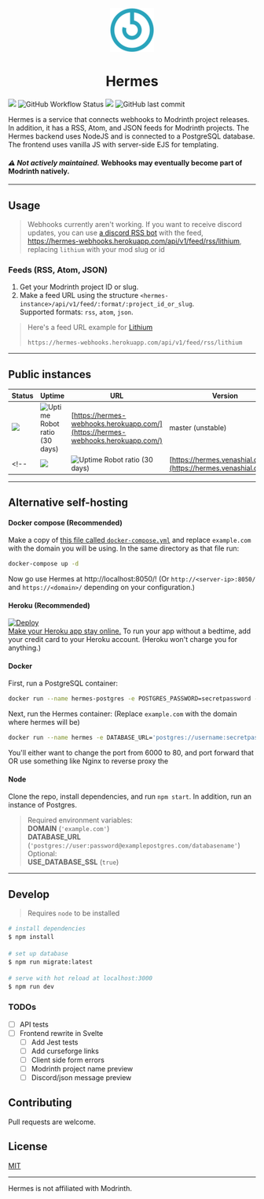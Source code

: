 <p align="center">
  <img src="static/images/logo/icon.svg" width="90" title="Logo">
</p>
<h1 align="center">Hermes</h1>

![](https://img.shields.io/github/package-json/v/venashial/hermes?style=for-the-badge) ![GitHub Workflow Status](https://img.shields.io/github/workflow/status/venashial/hermes/docker-build?style=for-the-badge) ![](https://img.shields.io/github/license/venashial/hermes?style=for-the-badge&) ![GitHub last commit](https://img.shields.io/github/last-commit/venashial/hermes?style=for-the-badge)

Hermes is a service that connects webhooks to Modrinth project releases. In addition, it has a RSS, Atom, and JSON feeds for Modrinth projects. The Hermes backend uses NodeJS and is connected to a PostgreSQL database. The frontend uses vanilla JS with server-side EJS for templating.

#### *⚠️ Not actively maintained.* Webhooks may eventually become part of Modrinth natively.

----

## Usage

> Webhooks currently aren't working. If you want to receive discord updates, you can use [a discord RSS bot](https://monitorss.xyz/) with the feed, https://hermes-webhooks.herokuapp.com/api/v1/feed/rss/lithium, replacing `lithium` with your mod slug or id

<!-- ### Webhooks
1. Get a webhook URL from an app like Discord.
2. Get one or multiple Modrinth project IDs.
3. Enter both on a public instance listed below or on your own local instance. -->

### Feeds (RSS, Atom, JSON)
1. Get your Modrinth project ID or slug.
2. Make a feed URL using the structure `<hermes-instance>/api/v1/feed/:format/:project_id_or_slug`.<br />
Supported formats: `rss`, `atom`, `json`.

> Here's a feed URL example for [Lithium](https://modrinth.com/mod/lithium)
> ```
> https://hermes-webhooks.herokuapp.com/api/v1/feed/rss/lithium
> ```

----

## Public instances
| Status | Uptime | URL | Version |
| --- | --- | --- | --- |
| ![](https://img.shields.io/website?style=for-the-badge&url=https%3A%2F%2Fhermes-webhooks.herokuapp.com%2F) | ![Uptime Robot ratio (30 days)](https://img.shields.io/uptimerobot/ratio/m788561541-bbab44bed8072f1b9ee7b9fe?style=for-the-badge) | [https://hermes-webhooks.herokuapp.com/](https://hermes-webhooks.herokuapp.com/) | master (unstable) |
<!-- | ![](https://img.shields.io/website?style=for-the-badge&url=https%3A%2F%2Fhermes.venashial.design%2F) | ![Uptime Robot ratio (30 days)](https://img.shields.io/uptimerobot/ratio/m788565267-e225bb8404dc18a09118f076?style=for-the-badge) | [https://hermes.venashial.design/](https://hermes.venashial.design/) | latest (stable) | -->

----
## Alternative self-hosting
#### Docker compose (Recommended)
Make a copy of [this file called `docker-compose.yml`](./examples/docker-compose.yml) and replace `example.com` with the domain you will be using. In the same directory as that file run:
```bash
docker-compose up -d
```
Now go use Hermes at http://localhost:8050/! (Or `http://<server-ip>:8050/` and `https://<domain>/` depending on your configuration.)

#### Heroku (Recommended)
[![Deploy](https://www.herokucdn.com/deploy/button.svg)](https://heroku.com/deploy) <br />
[Make your Heroku app stay online.](https://kaffeine.herokuapp.com) To run your app without a bedtime, add your credit card to your Heroku account. (Heroku won't charge you for anything.)

#### Docker
First, run a PostgreSQL container:
```bash
docker run --name hermes-postgres -e POSTGRES_PASSWORD=secretpassword -e POSTGRES_USER=username -e POSTGRES_DB=hermes -p 5432:5432/tcp -d --restart unless-stopped postgres
```
Next, run the Hermes container: (Replace `example.com` with the domain where hermes will be)
```bash
docker run --name hermes -e DATABASE_URL='postgres://username:secretpassword@localhost:5432/hermes' -e DOMAIN='example.com' -p 8050:8060/tcp --restart unless-stopped ghcr.io/venashial/hermes:latest
```
You'll either want to change the port from 6000 to 80, and port forward that OR use something like Nginx to reverse proxy the

#### Node
Clone the repo, install dependencies, and run `npm start`. In addition, run an instance of Postgres.
> Required environment variables: <br />
> **DOMAIN** (`'example.com'`) <br />
> **DATABASE_URL** (`'postgres://user:password@examplepostgres.com/databasename'`)<br />
> Optional: <br />
> **USE_DATABASE_SSL** (`true`)

----
## Develop
> Requires `node` to be installed
```bash
# install dependencies
$ npm install

# set up database
$ npm run migrate:latest

# serve with hot reload at localhost:3000
$ npm run dev
```

### TODOs
- [ ] API tests
- [ ] Frontend rewrite in Svelte
  - [ ] Add Jest tests
  - [ ] Add curseforge links
  - [ ] Client side form errors
  - [ ] Modrinth project name preview
  - [ ] Discord/json message preview

## Contributing
Pull requests are welcome.

## License
[MIT](https://choosealicense.com/licenses/mit/)

----

Hermes is not affiliated with Modrinth.
